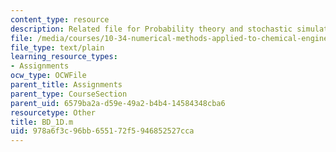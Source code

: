 ```yaml
---
content_type: resource
description: Related file for Probability theory and stochastic simulation.
file: /media/courses/10-34-numerical-methods-applied-to-chemical-engineering-fall-2005/978a6f3c96bb655172f5946852527cca_BD_1D.m
file_type: text/plain
learning_resource_types:
- Assignments
ocw_type: OCWFile
parent_title: Assignments
parent_type: CourseSection
parent_uid: 6579ba2a-d59e-49a2-b4b4-14584348cba6
resourcetype: Other
title: BD_1D.m
uid: 978a6f3c-96bb-6551-72f5-946852527cca
---
```

